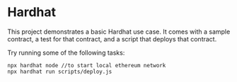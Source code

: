 # Hardhat

This project demonstrates a basic Hardhat use case. It comes with a sample contract, a test for that contract, and a script that deploys that contract.

Try running some of the following tasks:

```shell
npx hardhat node //to start local ethereum network
npx hardhat run scripts/deploy.js
```
